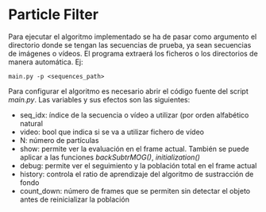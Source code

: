 # Particle Filter

Para ejecutar el algoritmo implementado se ha de pasar como argumento el directorio donde se tengan las secuencias de prueba, ya sean secuencias de imágenes o vídeos. El programa extraerá los ficheros o los directorios de manera automática. Ej:

`main.py -p <sequences_path>`

Para configurar el algoritmo es necesario abrir el código fuente del script _main.py_. Las variables y sus efectos son las siguientes:

- seq_idx: índice de la secuencia o vídeo a utilizar (por orden alfabético natural
- video: bool que indica si se va a utilizar fichero de vídeo
- N: número de partículas
- show: permite ver la evaluación en el frame actual. También se puede aplicar a las funciones _backSubtrMOG()_, _initialization()_
- debug: permite ver el seguimiento y la población total en el frame actual
- history: controla el ratio de aprendizaje del algoritmo de sustracción de fondo
- count_down: número de frames que se permiten sin detectar el objeto antes de reinicializar la población